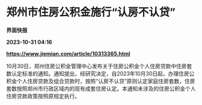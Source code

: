 # 郑州市住房公积金施行“认房不认贷”
**界面快报**

**2023-10-31 04:16**

**https://www.jiemian.com/article/10313365.html**

10月30日，郑州住房公积金管理中心发布关于住房公积金个人住房贷款中住房套数认定标准的通知。通知提出，经研究决定，自2023年10月30日起，办理住房公积金个人住房贷款及组合贷款时，按照“认房不认贷”原则认定家庭住房套数，住房套数按照郑州市行政区域内的现有成套住房认定。本通知未涉及的住房公积金个人住房贷款政策按照原规定执行。